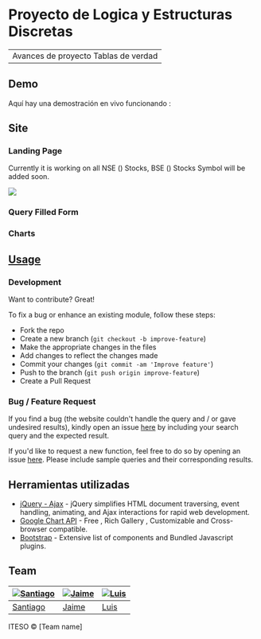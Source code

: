 # Proyecto de Logica y Estructuras Discretas
<table>
<tr>
<td>
  Avances de proyecto Tablas de verdad
</td>
</tr>
</table>


## Demo
Aquí hay una demostración en vivo funcionando : 


## Site

### Landing Page
Currently it is working on all NSE () Stocks, BSE () Stocks Symbol will be added soon.

![](https://iharsh234.github.io/WebApp/images/demo/web_app_face.JPG)

### Query Filled Form


### Charts


## [Usage]() 

### Development
Want to contribute? Great!

To fix a bug or enhance an existing module, follow these steps:

- Fork the repo
- Create a new branch (`git checkout -b improve-feature`)
- Make the appropriate changes in the files
- Add changes to reflect the changes made
- Commit your changes (`git commit -am 'Improve feature'`)
- Push to the branch (`git push origin improve-feature`)
- Create a Pull Request 

### Bug / Feature Request

If you find a bug (the website couldn't handle the query and / or gave undesired results), kindly open an issue [here]() by including your search query and the expected result.

If you'd like to request a new function, feel free to do so by opening an issue [here](). Please include sample queries and their corresponding results.


## Herramientas utilizadas

- [jQuery - Ajax](http://www.w3schools.com/jquery/jquery_ref_ajax.asp) - jQuery simplifies HTML document traversing, event handling, animating, and Ajax interactions for rapid web development.
- [Google Chart API](https://developers.google.com/chart/interactive/docs/quick_start) - Free , Rich Gallery , Customizable and Cross-browser compatible.
- [Bootstrap](http://getbootstrap.com/) - Extensive list of components and  Bundled Javascript plugins.


## Team

| [![Santiago](https://avatars.githubusercontent.com/u/179622935?v=4)](https://github.com/SantiagoRL48)  | [![Jaime](https://avatars.githubusercontent.com/u/181144378?v=4)](https://github.com/Jgalvan33) | [![Luis](https://avatars.githubusercontent.com/u/134182285?v=4)](https://github.com/LuisAAO2694) |
|---|---|---|
| [Santiago](https://github.com/SantiagoRL48) | [Jaime](https://github.com/Jgalvan33) | [Luis](https://github.com/LuisAAO2694) |




ITESO © [Team name]

